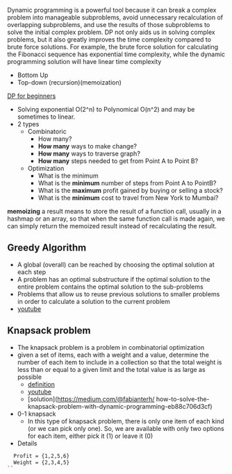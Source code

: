 Dynamic programming is a powerful tool because it can break a complex problem into manageable subproblems, avoid unnecessary recalculation of overlapping subproblems, and use the results of those subproblems to solve the initial complex problem. DP not only aids us in solving complex problems, but it also greatly improves the time complexity compared to brute force solutions. For example, the brute force solution for calculating the Fibonacci sequence has exponential time complexity, while the dynamic programming solution will have linear time complexity
  * Bottom Up
  * Top-down (recursion)(memoization)

[DP for beginners](https://www.youtube.com/watch?v=jTjRGe0wRvI&list=PLVrpF4r7WIhTT1hJqZmjP10nxsmrbRvlf)

* Solving exponential O(2^n) to Polynomical O(n^2) and may be sometimes to linear.
* 2 types
  * Combinatoric
    * How many?
    * __How many__ ways to make change?
    * __How many__ ways to traverse graph?
    * __How many__ steps needed to get from Point A to Point B?
  * Optimization
    * What is the minimum
    * What is the __minimum__ number of steps from Point A to PointB?
    * What is the __maximum__ profit gained by buying or selling a stock?
    * What is the __minimum__ cost to travel from New York to Mumbai?

__memoizing__ a result means to store the result of a function call, usually in a hashmap or an array, so that when the same function call is made again, we can simply return the memoized result instead of recalculating the result.


## Greedy Algorithm
* A global (overall) can be reached by choosing the optimal solution at each step
* A problem has an optimal substructure if the optimal solution to the entire problem contains the optimal solution to the sub-problems
* Problems that allow us to reuse previous solutions to smaller problems in order to calculate a solution to the current problem
* [youtube](https://www.youtube.com/watch?v=lfQvPHGtu6Q)


## Knapsack problem
* The knapsack problem is a problem in combinatorial optimization
* given a set of items, each with a weight and a value, determine the number of each item to include in a collection so that the total weight is less than or equal to a given limit and the total value is as large as possible
  * [definition](https://en.wikipedia.org/wiki/Knapsack_problem)
  * [youtube](https://www.youtube.com/watch?v=nLmhmB6NzcM)
  * [solution](https://medium.com/@fabianterh/
  how-to-solve-the-knapsack-problem-with-dynamic-programming-eb88c706d3cf)
* 0-1 knapsack
  * In this type of knapsack problem, there is only one item of each kind (or we can pick only one). So, we are available with only two options for each item, either pick it (1) or leave it (0)
* Details
```cmd
  Profit = {1,2,5,6}
  Weight = {2,3,4,5}
``